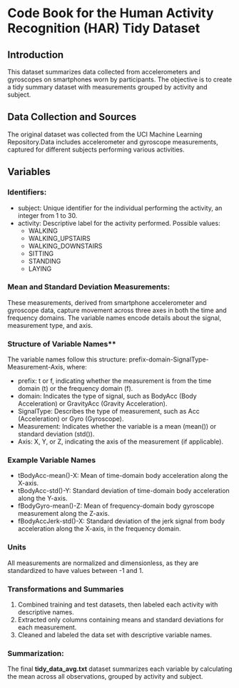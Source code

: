 # Code Book for the Human Activity Recognition (HAR) Tidy Dataset
## Introduction
This dataset summarizes data collected from accelerometers and gyroscopes on smartphones worn by participants. The objective is to create a tidy summary dataset with measurements grouped by activity and subject.

## Data Collection and Sources
The original dataset was collected from the UCI Machine Learning Repository.Data includes accelerometer and gyroscope measurements, captured for different subjects performing various activities.
## Variables

### Identifiers:
* subject: Unique identifier for the individual performing the activity, an integer from 1 to 30.
* activity: Descriptive label for the activity performed. Possible values:
  * WALKING
  * WALKING_UPSTAIRS
  * WALKING_DOWNSTAIRS
  * SITTING
  * STANDING
  * LAYING

### Mean and Standard Deviation Measurements:
These measurements, derived from smartphone accelerometer and gyroscope data, capture movement across three axes in both the time and frequency domains. The variable names encode details about the signal, measurement type, and axis.


### Structure of Variable Names**
The variable names follow this structure: prefix-domain-SignalType-Measurement-Axis, where:
* prefix: t or f, indicating whether the measurement is from the time domain (t) or the frequency domain (f).
* domain: Indicates the type of signal, such as BodyAcc (Body Acceleration) or GravityAcc (Gravity Acceleration).
* SignalType: Describes the type of measurement, such as Acc (Acceleration) or Gyro (Gyroscope).
* Measurement: Indicates whether the variable is a mean (mean()) or standard deviation (std()).
* Axis: X, Y, or Z, indicating the axis of the measurement (if applicable).

### Example Variable Names
* tBodyAcc-mean()-X: Mean of time-domain body acceleration along the X-axis.
* tBodyAcc-std()-Y: Standard deviation of time-domain body acceleration along the Y-axis.
* fBodyGyro-mean()-Z: Mean of frequency-domain body gyroscope measurement along the Z-axis.
* fBodyAccJerk-std()-X: Standard deviation of the jerk signal from body acceleration along the X-axis, in the frequency domain.

### Units
All measurements are normalized and dimensionless, as they are standardized to have values between -1 and 1.

### Transformations and Summaries
1. Combined training and test datasets, then labeled each activity with descriptive names.
2. Extracted only columns containing means and standard deviations for each measurement.
3. Cleaned and labeled the data set with descriptive variable names.


### Summarization:
The final **tidy_data_avg.txt** dataset summarizes each variable by calculating the mean across all observations, grouped by activity and subject.